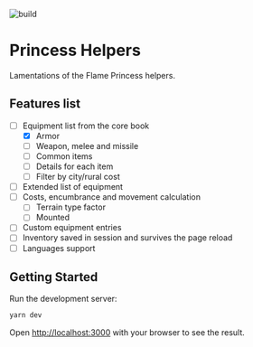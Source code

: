 ![build](https://github.com/8kto/ttrpg-lotfp-helpers/actions/workflows/main.yml/badge.svg)

# Princess Helpers

Lamentations of the Flame Princess helpers.

## Features list

- [ ] Equipment list from the core book
  - [x] Armor
  - [ ] Weapon, melee and missile
  - [ ] Common items
  - [ ] Details for each item
  - [ ] Filter by city/rural cost
- [ ] Extended list of equipment
- [ ] Costs, encumbrance and movement calculation
  - [ ] Terrain type factor
  - [ ] Mounted
- [ ] Custom equipment entries
- [ ] Inventory saved in session and survives the page reload
- [ ] Languages support

## Getting Started

Run the development server:

```bash
yarn dev
```

Open [http://localhost:3000](http://localhost:3000) with your browser to see the result.
